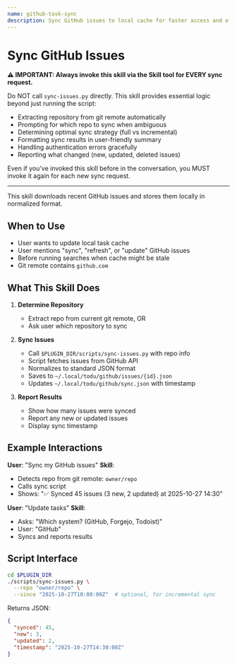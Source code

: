 ```yaml
---
name: github-task-sync
description: Sync GitHub issues to local cache for faster access and offline reporting. Use when the git remote contains 'github.com' OR user mentions syncing/updating GitHub tasks.
---
```


# Sync GitHub Issues

**⚠️ IMPORTANT: Always invoke this skill via the Skill tool for EVERY sync request.**

Do NOT call `sync-issues.py` directly. This skill provides essential logic beyond just running the script:

- Extracting repository from git remote automatically
- Prompting for which repo to sync when ambiguous
- Determining optimal sync strategy (full vs incremental)
- Formatting sync results in user-friendly summary
- Handling authentication errors gracefully
- Reporting what changed (new, updated, deleted issues)

Even if you've invoked this skill before in the conversation, you MUST invoke it again for each new sync request.

---

This skill downloads recent GitHub issues and stores them locally in normalized format.

## When to Use

- User wants to update local task cache
- User mentions "sync", "refresh", or "update" GitHub issues
- Before running searches when cache might be stale
- Git remote contains `github.com`

## What This Skill Does

1. **Determine Repository**
   - Extract repo from current git remote, OR
   - Ask user which repository to sync

2. **Sync Issues**
   - Call `$PLUGIN_DIR/scripts/sync-issues.py` with repo info
   - Script fetches issues from GitHub API
   - Normalizes to standard JSON format
   - Saves to `~/.local/todu/github/issues/{id}.json`
   - Updates `~/.local/todu/github/sync.json` with timestamp

3. **Report Results**
   - Show how many issues were synced
   - Report any new or updated issues
   - Display sync timestamp

## Example Interactions

**User**: "Sync my GitHub issues"
**Skill**:

- Detects repo from git remote: `owner/repo`
- Calls sync script
- Shows: "✅ Synced 45 issues (3 new, 2 updated) at 2025-10-27 14:30"

**User**: "Update tasks"
**Skill**:

- Asks: "Which system? (GitHub, Forgejo, Todoist)"
- User: "GitHub"
- Syncs and reports results

## Script Interface

```bash
cd $PLUGIN_DIR
./scripts/sync-issues.py \
  --repo "owner/repo" \
  --since "2025-10-27T10:00:00Z"  # optional, for incremental sync
```

Returns JSON:

```json
{
  "synced": 45,
  "new": 3,
  "updated": 2,
  "timestamp": "2025-10-27T14:30:00Z"
}
```
